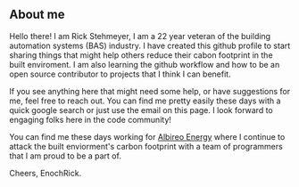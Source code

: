 ## About me

Hello there!  I am Rick Stehmeyer, I am a 22 year veteran of the building automation systems (BAS) industry.  I have created this github profile to start sharing things that might help others reduce their cabon footprint in the built enviroment. I am also learning the github workflow and how to be an open source contributor to projects that I think I can benefit. 

If you see anything here that might need some help, or have suggestions for me, feel free to reach out.  You can find me pretty easily these days with a quick google search or just use the email on this page.  I look forward to engaging folks here in the code community! 

You can find me these days working for [Albireo Energy](https://www.albireoenergy.com/solutions/beyond-analytics/) where I continue to attack the built enviorment's carbon footprint with a team of programmers that I am proud to be a part of. 

Cheers, EnochRick. 
